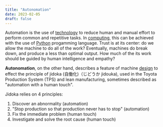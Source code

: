 ```yaml
---
title: "Autonomation"
date: 2023-02-05
draft: false
---
```


Automation is the use of [technology](/technology) to reduce human and
manual effort to perform common and repetitive tasks. In
[computing](/computer), this can be achieved with the use of
[Python](/python) progamming language. Trust is at its center: do we
allow the machine to do all of the work? Eventually, machines do break
down, and produce a less than optimal output. How much of the its work
should be guided by human intelligence and empathy?

**Autonomation**, on the other hand, describes a feature of machine [design](/design)
to effect the principle of jidoka (自働化)（じどうか jidouka),
used in the Toyota Production System (TPS) and lean manufacturing,
sometimes described as "automation with a human touch".

Jidoka relies on 4 principles:

1. Discover an abnormality (automation)
2. "Stop production so that production never has to stop" (automation)
3. Fix the immediate problem (human touch)
4. Investigate and solve the root cause (human touch)
